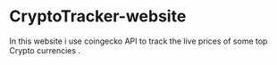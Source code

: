 # CryptoTracker-website
In this website i use coingecko API to track the live prices of some top Crypto currencies .
